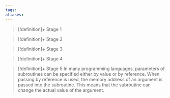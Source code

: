 ```yaml
---
tags:
aliases:
---
```


> [!definition]+ Stage 1
>

> [!definition]+ Stage 2
>

> [!definition]+ Stage 3
>

> [!definition]+ Stage 4
>

> [!definition]+ Stage 5
> In many programming languages, parameters of subroutines can be specified either by value or by reference. When passing by reference is used, the memory address of an argument is passed into the subroutine. This means that the subroutine can change the actual value of the argument.




